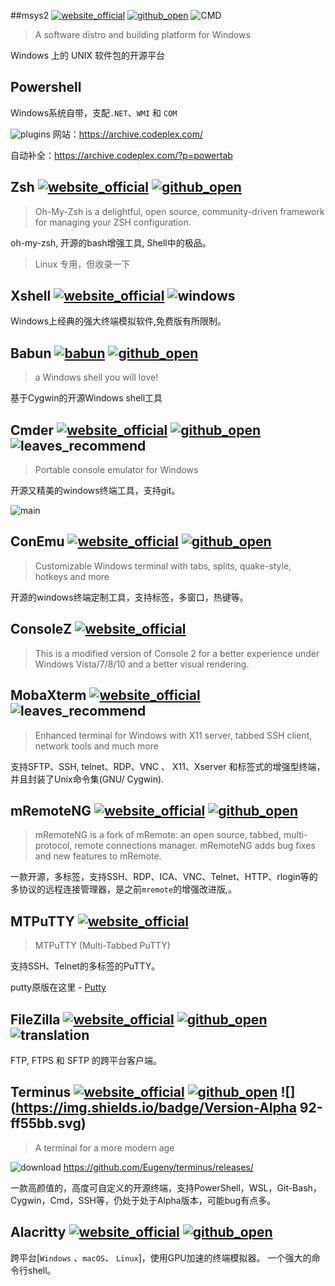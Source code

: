 ##msys2 [![website_official](https://gitbook07.oss-cn-hangzhou.aliyuncs.com/website_official.svg)](http://www.msys2.org/)  [![github_open](https://gitbook07.oss-cn-hangzhou.aliyuncs.com/github_open.svg)](https://github.com/msys2) ![CMD](https://gitbook07.oss-cn-hangzhou.aliyuncs.com/CMD.svg)

> A software distro and building platform for Windows

Windows 上的 UNIX 软件包的开源平台

## Powershell

Windows系统自带，支配`.NET`、`WMI` 和 `COM`

![plugins](https://gitbook07.oss-cn-hangzhou.aliyuncs.com/plugins.svg) 网站：https://archive.codeplex.com/

自动补全：https://archive.codeplex.com/?p=powertab

## Zsh [![website_official](https://gitbook07.oss-cn-hangzhou.aliyuncs.com/website_official.svg)](http://www.zsh.org/) [![github_open](https://gitbook07.oss-cn-hangzhou.aliyuncs.com/github_open.svg)](https://github.com/ohmyzsh/ohmyzsh)

> Oh-My-Zsh is a delightful, open source, community-driven framework for managing your ZSH configuration.

oh-my-zsh, 开源的bash增强工具, Shell中的极品。

> Linux 专用，但收录一下

## Xshell [![website_official](https://gitbook07.oss-cn-hangzhou.aliyuncs.com/website_official.svg)](http://www.netsarang.com/products/xsh_overview.html) ![windows](https://gitbook07.oss-cn-hangzhou.aliyuncs.com/windows.svg)

Windows上经典的强大终端模拟软件,免费版有所限制。

## Babun [![babun](https://gitbook07.oss-cn-hangzhou.aliyuncs.com/website_official.svg)](http://babun.github.io/) [![github_open](https://gitbook07.oss-cn-hangzhou.aliyuncs.com/github_open.svg)](https://github.com/babun/babun/)

> a Windows shell you will love!

基于Cygwin的开源Windows shell工具

## Cmder [![website_official](https://gitbook07.oss-cn-hangzhou.aliyuncs.com/website_official.svg)](https://cmder.net/) [![github_open](https://gitbook07.oss-cn-hangzhou.aliyuncs.com/github_open.svg)](https://github.com/cmderdev/cmder) ![leaves_recommend](https://gitbook07.oss-cn-hangzhou.aliyuncs.com/leaves_rec.svg)

> Portable console emulator for Windows

开源又精美的windows终端工具，支持git。

![main](https://cmder.net/img/main.png)

## ConEmu [![website_official](https://gitbook07.oss-cn-hangzhou.aliyuncs.com/website_official.svg)](https://conemu.github.io/) [![github_open](https://gitbook07.oss-cn-hangzhou.aliyuncs.com/github_open.svg)](https://github.com/Maximus5/ConEmu)

> Customizable Windows terminal with tabs, splits, quake-style, hotkeys and more

开源的windows终端定制工具，支持标签，多窗口，热键等。

## ConsoleZ [![website_official](https://gitbook07.oss-cn-hangzhou.aliyuncs.com/website_official.svg)](https://github.com/cbucher/console)

> This is a modified version of Console 2 for a better experience under Windows Vista/7/8/10 and a better visual rendering.

## MobaXterm [![website_official](https://gitbook07.oss-cn-hangzhou.aliyuncs.com/website_official.svg)](http://mobaxterm.mobatek.net/)  ![leaves_recommend](https://gitbook07.oss-cn-hangzhou.aliyuncs.com/leaves_rec.svg)

> Enhanced terminal for Windows with X11 server, tabbed SSH client, network tools and much more

支持SFTP、SSH, telnet、RDP、VNC 、 X11、Xserver 和标签式的增强型终端，并且封装了Unix命令集(GNU/ Cygwin).

## mRemoteNG [![website_official](https://gitbook07.oss-cn-hangzhou.aliyuncs.com/website_official.svg)](https://mremoteng.org/) [![github_open](https://gitbook07.oss-cn-hangzhou.aliyuncs.com/github_open.svg)](https://github.com/mRemoteNG/mRemoteNG)

> mRemoteNG is a fork of mRemote: an open source, tabbed, multi-protocol, remote connections manager. mRemoteNG adds bug fixes and new features to mRemote.

一款开源，多标签，支持SSH、RDP、ICA、VNC、Telnet、HTTP、rlogin等的多协议的远程连接管理器，是之前`mremote`的增强改进版,。

## MTPuTTY [![website_official](https://gitbook07.oss-cn-hangzhou.aliyuncs.com/website_official.svg)](http://ttyplus.com/multi-tabbed-putty/)

> MTPuTTY (Multi-Tabbed PuTTY)

支持SSH、Telnet的多标签的PuTTY。

putty原版在这里 - [Putty](http://www.chiark.greenend.org.uk/~sgtatham/putty/download.html)

## FileZilla [![website_official](https://gitbook07.oss-cn-hangzhou.aliyuncs.com/website_official.svg)](https://filezilla-project.org/)  [![github_open](https://gitbook07.oss-cn-hangzhou.aliyuncs.com/github_open.svg)](https://sourceforge.net/projects/filezilla/) ![translation](https://gitbook07.oss-cn-hangzhou.aliyuncs.com/translation.svg)

FTP, FTPS 和 SFTP 的跨平台客户端。

## Terminus [![website_official](https://gitbook07.oss-cn-hangzhou.aliyuncs.com/website_official.svg)](https://eugeny.github.io/terminus/) [![github_open](https://gitbook07.oss-cn-hangzhou.aliyuncs.com/github_open.svg)](https://github.com/Eugeny/terminus) ![](https://img.shields.io/badge/Version-Alpha 92-ff55bb.svg)

> A terminal for a more modern age

![download](https://gitbook07.oss-cn-hangzhou.aliyuncs.com/download.svg) https://github.com/Eugeny/terminus/releases/

一款高颜值的，高度可自定义的开源终端，支持PowerShell，WSL，Git-Bash，Cygwin，Cmd，SSH等，仍处于处于Alpha版本，可能bug有点多。

## Alacritty [![website_official](https://gitbook07.oss-cn-hangzhou.aliyuncs.com/website_official.svg)](https://www.autohotkey.com/) [![github_open](https://gitbook07.oss-cn-hangzhou.aliyuncs.com/github_open.svg)](https://github.com/jwilm/alacritty)

跨平台[`Windows` 、`macOS`、 `Linux`]，使用GPU加速的终端模拟器。 一个强大的命令行shell。